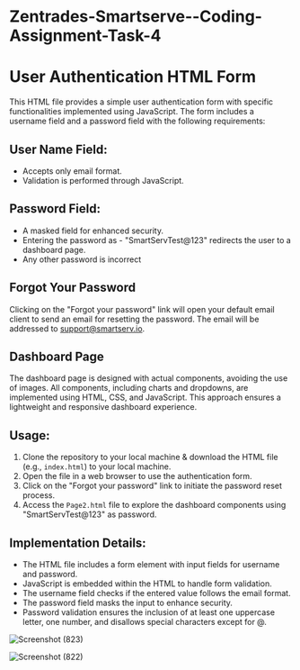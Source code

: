 # Zentrades-Smartserve--Coding-Assignment-Task-4

# User Authentication HTML Form

This HTML file provides a simple user authentication form with specific functionalities implemented using JavaScript. The form includes a username field and a password field with the following requirements:

## User Name Field:
- Accepts only email format.
- Validation is performed through JavaScript.

## Password Field:
- A masked field for enhanced security.
- Entering the password as - "SmartServTest@123" redirects the user to a dashboard page.
- Any other password is incorrect

## Forgot Your Password

Clicking on the "Forgot your password" link will open your default email client to send an email for resetting the password. The email will be addressed to support@smartserv.io.

## Dashboard Page

The dashboard page is designed with actual components, avoiding the use of images. All components, including charts and dropdowns, are implemented using HTML, CSS, and JavaScript. This approach ensures a lightweight and responsive dashboard experience.

## Usage:

1. Clone the repository to your local machine & download the HTML file (e.g., `index.html`) to your local machine.
2. Open the file in a web browser to use the authentication form.   
3. Click on the "Forgot your password" link to initiate the password reset process.
4. Access the `Page2.html` file to explore the dashboard components using "SmartServTest@123" as password.

## Implementation Details:

- The HTML file includes a form element with input fields for username and password.
- JavaScript is embedded within the HTML to handle form validation.
- The username field checks if the entered value follows the email format.
- The password field masks the input to enhance security.
- Password validation ensures the inclusion of at least one uppercase letter, one number, and disallows special characters except for @.

![Screenshot (823)](https://github.com/kanikagoel2645/Zentrades-Smartserve--Coding-Assignment-Task-3--4/assets/111144171/bb910891-32cd-4b50-8089-40db7d6ee2c7)


![Screenshot (822)](https://github.com/kanikagoel2645/Zentrades-Smartserve--Coding-Assignment-Task-3--4/assets/111144171/88813894-0239-4ec9-8ad9-01f50732d999)
